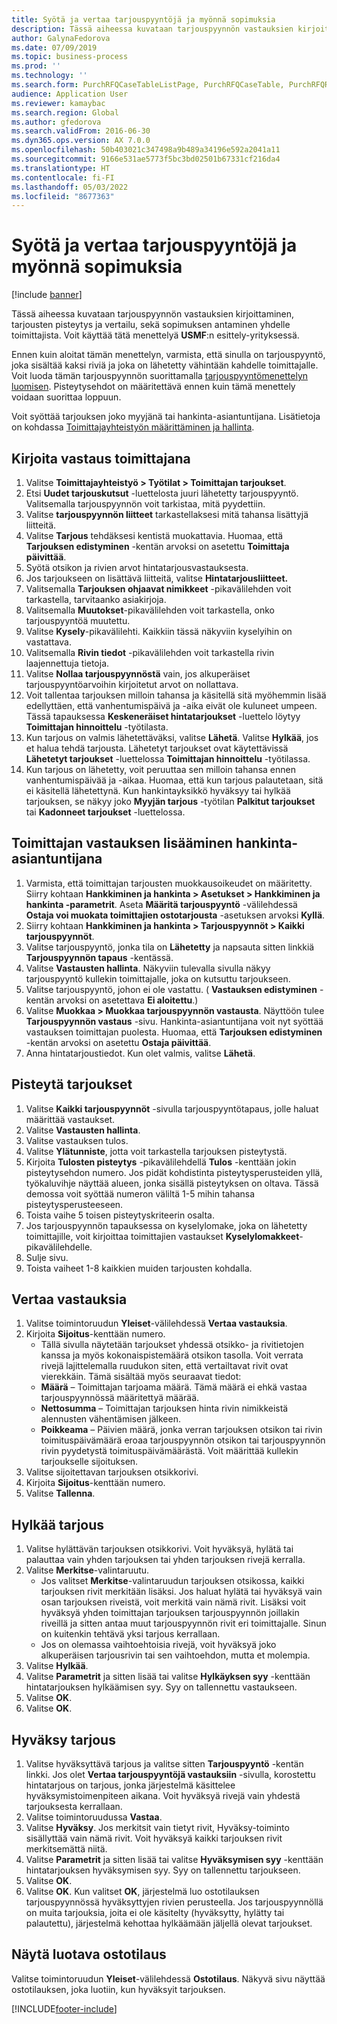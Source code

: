 ```yaml
---
title: Syötä ja vertaa tarjouspyyntöjä ja myönnä sopimuksia
description: Tässä aiheessa kuvataan tarjouspyynnön vastauksien kirjoittaminen, tarjousten pisteytys ja vertailu, sekä sopimuksen antaminen yhdelle toimittajista.
author: GalynaFedorova
ms.date: 07/09/2019
ms.topic: business-process
ms.prod: ''
ms.technology: ''
ms.search.form: PurchRFQCaseTableListPage, PurchRFQCaseTable, PurchRFQReplyTable, PurchRFQCompare, PurchRFQEditLines, PurchRFQEditLinesParameters, PurchTable, PurchTablePart, PurchRFQCompareLinePrices, PurchRFQCompareRFQ
audience: Application User
ms.reviewer: kamaybac
ms.search.region: Global
ms.author: gfedorova
ms.search.validFrom: 2016-06-30
ms.dyn365.ops.version: AX 7.0.0
ms.openlocfilehash: 50b403021c347498a9b489a34196e592a2041a11
ms.sourcegitcommit: 9166e531ae5773f5bc3bd02501b67331cf216da4
ms.translationtype: HT
ms.contentlocale: fi-FI
ms.lasthandoff: 05/03/2022
ms.locfileid: "8677363"
---
```

# <a name="enter-and-compare-rfq-bids-and-award-contracts"></a>Syötä ja vertaa tarjouspyyntöjä ja myönnä sopimuksia

[!include [banner](../../includes/banner.md)]

Tässä aiheessa kuvataan tarjouspyynnön vastauksien kirjoittaminen, tarjousten pisteytys ja vertailu, sekä sopimuksen antaminen yhdelle toimittajista. Voit käyttää tätä menettelyä **USMF**:n esittely-yrityksessä.

Ennen kuin aloitat tämän menettelyn, varmista, että sinulla on tarjouspyyntö, joka sisältää kaksi riviä ja joka on lähetetty vähintään kahdelle toimittajalle. Voit luoda tämän tarjouspyynnön suorittamalla [tarjouspyyntömenettelyn luomisen](create-request-quotation.md). Pisteytysehdot on määritettävä ennen kuin tämä menettely voidaan suorittaa loppuun.

Voit syöttää tarjouksen joko myyjänä tai hankinta-asiantuntijana. Lisätietoja on kohdassa [Toimittajayhteistyön määrittäminen ja hallinta](../set-up-maintain-vendor-collaboration.md).

## <a name="enter-a-reply-as-a-vendor"></a>Kirjoita vastaus toimittajana

1. Valitse **Toimittajayhteistyö \> Työtilat \> Toimittajan tarjoukset**.
2. Etsi **Uudet tarjouskutsut** -luettelosta juuri lähetetty tarjouspyyntö. Valitsemalla tarjouspyynnön voit tarkistaa, mitä pyydettiin.
3. Valitse **tarjouspyynnön liitteet** tarkastellaksesi mitä tahansa lisättyjä liitteitä.
4. Valitse **Tarjous** tehdäksesi kentistä muokattavia. Huomaa, että **Tarjouksen edistyminen** -kentän arvoksi on asetettu **Toimittaja päivittää**.
5. Syötä otsikon ja rivien arvot hintatarjousvastauksesta.
6. Jos tarjoukseen on lisättävä liitteitä, valitse **Hintatarjousliitteet.**
7. Valitsemalla **Tarjouksen ohjaavat nimikkeet** -pikavälilehden voit tarkastella, tarvitaanko asiakirjoja.
8. Valitsemalla **Muutokset**-pikavälilehden voit tarkastella, onko tarjouspyyntöä muutettu.
9. Valitse **Kysely**-pikavälilehti. Kaikkiin tässä näkyviin kyselyihin on vastattava.
10. Valitsemalla **Rivin tiedot** -pikavälilehden voit tarkastella rivin laajennettuja tietoja.
11. Valitse **Nollaa tarjouspyynnöstä** vain, jos alkuperäiset tarjouspyyntöarvoihin kirjoitetut arvot on nollattava.
12. Voit tallentaa tarjouksen milloin tahansa ja käsitellä sitä myöhemmin lisää edellyttäen, että vanhentumispäivä ja -aika eivät ole kuluneet umpeen. Tässä tapauksessa **Keskeneräiset hintatarjoukset** -luettelo löytyy **Toimittajan hinnoittelu** -työtilasta.
13. Kun tarjous on valmis lähetettäväksi, valitse **Lähetä**. Valitse **Hylkää**, jos et halua tehdä tarjousta. Lähetetyt tarjoukset ovat käytettävissä **Lähetetyt tarjoukset** -luettelossa **Toimittajan hinnoittelu** -työtilassa.  
14. Kun tarjous on lähetetty, voit peruuttaa sen milloin tahansa ennen vanhentumispäivää ja -aikaa. Huomaa, että kun tarjous palautetaan, sitä ei käsitellä lähetettynä. Kun hankintayksikkö hyväksyy tai hylkää tarjouksen, se näkyy joko **Myyjän tarjous** -työtilan **Palkitut tarjoukset** tai **Kadonneet tarjoukset** -luettelossa.  

## <a name="enter-a-reply-from-a-vendor-as-a-procurement-professional"></a>Toimittajan vastauksen lisääminen hankinta-asiantuntijana

1. Varmista, että toimittajan tarjousten muokkausoikeudet on määritetty. Siirry kohtaan **Hankkiminen ja hankinta \> Asetukset \> Hankkiminen ja hankinta -parametrit**. Aseta **Määritä tarjouspyyntö** -välilehdessä **Ostaja voi muokata toimittajien ostotarjousta** -asetuksen arvoksi **Kyllä**.
2. Siirry kohtaan **Hankkiminen ja hankinta \> Tarjouspyynnöt \> Kaikki tarjouspyynnöt**.
3. Valitse tarjouspyyntö, jonka tila on **Lähetetty** ja napsauta sitten linkkiä **Tarjouspyynnön tapaus** -kentässä.
4. Valitse **Vastausten hallinta**. Näkyviin tulevalla sivulla näkyy tarjouspyyntö kullekin toimittajalle, joka on kutsuttu tarjoukseen.
5. Valitse tarjouspyyntö, johon ei ole vastattu. ( **Vastauksen edistyminen** -kentän arvoksi on asetettava **Ei aloitettu**.)
6. Valitse **Muokkaa \> Muokkaa tarjouspyynnön vastausta**. Näyttöön tulee **Tarjouspyynnön vastaus** -sivu. Hankinta-asiantuntijana voit nyt syöttää vastauksen toimittajan puolesta. Huomaa, että **Tarjouksen edistyminen** -kentän arvoksi on asetettu **Ostaja päivittää**.  
7. Anna hintatarjoustiedot. Kun olet valmis, valitse **Lähetä**.

## <a name="score-the-bids"></a>Pisteytä tarjoukset

1. Valitse **Kaikki tarjouspyynnöt** -sivulla tarjouspyyntötapaus, jolle haluat määrittää vastaukset.
2. Valitse **Vastausten hallinta**.
3. Valitse vastauksen tulos.
4. Valitse **Ylätunniste**, jotta voit tarkastella tarjouksen pisteytystä.
5. Kirjoita **Tulosten pisteytys** -pikavälilehdellä **Tulos** -kenttään jokin pisteytysehdon numero. Jos pidät kohdistinta pisteytysperusteiden yllä, työkaluvihje näyttää alueen, jonka sisällä pisteytyksen on oltava. Tässä demossa voit syöttää numeron väliltä 1-5 mihin tahansa pisteytysperusteeseen.  
6. Toista vaihe 5 toisen pisteytyskriteerin osalta.
7. Jos tarjouspyynnön tapauksessa on kyselylomake, joka on lähetetty toimittajille, voit kirjoittaa toimittajien vastaukset **Kyselylomakkeet**-pikavälilehdelle.
8. Sulje sivu.
9. Toista vaiheet 1-8 kaikkien muiden tarjousten kohdalla.

## <a name="compare-the-replies"></a>Vertaa vastauksia

1. Valitse toimintoruudun **Yleiset**-välilehdessä **Vertaa vastauksia**.
2. Kirjoita **Sijoitus**-kenttään numero.  
    - Tällä sivulla näytetään tarjoukset yhdessä otsikko- ja rivitietojen kanssa ja myös kokonaispistemäärä otsikon tasolla. Voit verrata rivejä lajittelemalla ruudukon siten, että vertailtavat rivit ovat vierekkäin. Tämä sisältää myös seuraavat tiedot:
    - **Määrä** – Toimittajan tarjoama määrä. Tämä määrä ei ehkä vastaa tarjouspyynnössä määritettyä määrää.
    - **Nettosumma** – Toimittajan tarjouksen hinta rivin nimikkeistä alennusten vähentämisen jälkeen.
    - **Poikkeama** – Päivien määrä, jonka verran tarjouksen otsikon tai rivin toimituspäivämäärä eroaa tarjouspyynnön otsikon tai tarjouspyynnön rivin pyydetystä toimituspäivämäärästä. Voit määrittää kullekin tarjoukselle sijoituksen.  
3. Valitse sijoitettavan tarjouksen otsikkorivi.
4. Kirjoita **Sijoitus**-kenttään numero.
5. Valitse **Tallenna**.

## <a name="reject-a-bid"></a>Hylkää tarjous

1. Valitse hylättävän tarjouksen otsikkorivi. Voit hyväksyä, hylätä tai palauttaa vain yhden tarjouksen tai yhden tarjouksen rivejä kerralla.
2. Valitse **Merkitse**-valintaruutu.  
    - Jos valitset **Merkitse**-valintaruudun tarjouksen otsikossa, kaikki tarjouksen rivit merkitään lisäksi. Jos haluat hylätä tai hyväksyä vain osan tarjouksen riveistä, voit merkitä vain nämä rivit. Lisäksi voit hyväksyä yhden toimittajan tarjouksen tarjouspyynnön joillakin riveillä ja sitten antaa muut tarjouspyynnön rivit eri toimittajalle. Sinun on kuitenkin tehtävä yksi tarjous kerrallaan.  
    - Jos on olemassa vaihtoehtoisia rivejä, voit hyväksyä joko alkuperäisen tarjousrivin tai sen vaihtoehdon, mutta et molempia.  
3. Valitse **Hylkää**.
4. Valitse **Parametrit** ja sitten lisää tai valitse **Hylkäyksen syy** -kenttään hintatarjouksen hylkäämisen syy. Syy on tallennettu vastaukseen.  
5. Valitse **OK**.
6. Valitse **OK**.

## <a name="accept-a-bid"></a>Hyväksy tarjous

1. Valitse hyväksyttävä tarjous ja valitse sitten **Tarjouspyyntö** -kentän linkki. Jos olet **Vertaa tarjouspyyntöjä vastauksiin** -sivulla, korostettu hintatarjous on tarjous, jonka järjestelmä käsittelee hyväksymistoimenpiteen aikana. Voit hyväksyä rivejä vain yhdestä tarjouksesta kerrallaan.  
2. Valitse toimintoruudussa **Vastaa**.
3. Valitse **Hyväksy**. Jos merkitsit vain tietyt rivit, Hyväksy-toiminto sisällyttää vain nämä rivit. Voit hyväksyä kaikki tarjouksen rivit merkitsemättä niitä.  
4. Valitse **Parametrit** ja sitten lisää tai valitse **Hyväksymisen syy** -kenttään hintatarjouksen hyväksymisen syy. Syy on tallennettu tarjoukseen.  
5. Valitse **OK**.
6. Valitse **OK**. Kun valitset **OK**, järjestelmä luo ostotilauksen tarjouspyynnössä hyväksyttyjen rivien perusteella. Jos tarjouspyynnöllä on muita tarjouksia, joita ei ole käsitelty (hyväksytty, hylätty tai palautettu), järjestelmä kehottaa hylkäämään jäljellä olevat tarjoukset.  

## <a name="view-the-purchase-order-that-is-generated"></a>Näytä luotava ostotilaus

Valitse toimintoruudun **Yleiset**-välilehdessä **Ostotilaus**. Näkyvä sivu näyttää ostotilauksen, joka luotiin, kun hyväksyit tarjouksen.


[!INCLUDE[footer-include](../../../includes/footer-banner.md)]